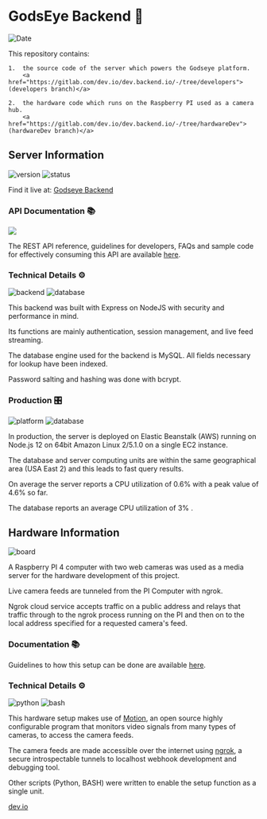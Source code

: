 # GodsEye Backend 👀

![Date](https://img.shields.io/static/v1?label=date&message=30/06/2020&color=green&style=for-the-badge)

This repository contains:

    1.  the source code of the server which powers the Godseye platform.
        <a href="https://gitlab.com/dev.io/dev.backend.io/-/tree/developers">(developers branch)</a>

    2.  the hardware code which runs on the Raspberry PI used as a camera hub.
        <a href="https://gitlab.com/dev.io/dev.backend.io/-/tree/hardwareDev">(hardwareDev branch)</a>
        

## Server Information

![version](https://img.shields.io/static/v1?label=version&message=1.0.19&color=important&style=for-the-badge) ![status](https://img.shields.io/static/v1?label=status&message=production&color=blue&style=for-the-badge)

Find it live at: [Godseye Backend](http://godseye-env.eba-gpcz6ppk.us-east-2.elasticbeanstalk.com/)

### API Documentation :books:

![](https://img.shields.io/static/v1?label=&message=POSTMAN&color=ffab59&style=for-the-badge&logo=Postman)

The REST API reference, guidelines for developers, FAQs and sample code for effectively consuming this API are available [here](https://documenter.getpostman.com/view/11664536/SzzdCLYo?version=latest).

### Technical Details ⚙️

![backend](https://img.shields.io/static/v1?label=&message=Node.JS&color=success&style=for-the-badge&logo=Node.js) ![database](https://img.shields.io/static/v1?label=&message=MySQL&color=77acd5&style=for-the-badge&logo=mysql)

This backend was built with Express on NodeJS with security and performance in mind.

Its functions are mainly authentication, session management, and live feed streaming.

The database engine used for the backend is MySQL. All fields necessary for lookup have been indexed.

Password salting and hashing was done with bcrypt.

### Production 🎛️

![platform](https://img.shields.io/static/v1?label=&message=Elastic%20Beanstalk&color=ff9900&style=for-the-badge&logo=Amazon-AWS) ![database](https://img.shields.io/static/v1?label=&message=Amazon%20RDS&color=232f3e&style=for-the-badge&logo=Amazon-AWS)

In production, the server is deployed on Elastic Beanstalk (AWS) running on Node.js 12
on 64bit Amazon Linux 2/5.1.0 on a single EC2 instance.

The database and server computing units are within the same geographical area (USA East 2)
and this leads to fast query results.

On average the server reports a CPU utilization of 0.6% with a peak value of 4.6% so far.

The database reports an average CPU utilization of 3% .

## Hardware Information

![board](https://img.shields.io/static/v1?label=&message=Raspberry%20PI&color=c51a4a&style=for-the-badge&logo=Raspberry-PI)

A Raspberry PI 4 computer with two web cameras was used as a media server for the hardware development of this project.

Live camera feeds are tunneled from the PI Computer with ngrok.

Ngrok cloud service accepts traffic on a public address and relays that traffic through to the ngrok process running on the PI and then on to the local address specified for a requested camera's feed.

### Documentation :books:

Guidelines to how this setup can be done are available <a href="https://gitlab.com/dev.io/dev.backend.io/-/blob/hardwareDev/docs.pdf">here</a>.

### Technical Details ⚙️

![python](https://img.shields.io/static/v1?label=&message=Python&color=ffcc00&style=for-the-badge&logo=Python) ![bash](https://img.shields.io/static/v1?label=&message=Bash&color=000&style=for-the-badge&logo=gnu-bash)

This hardware setup makes use of <a href="https://motion-project.github.io/">Motion</a>, an open source highly configurable program that monitors video signals from many types of cameras, to access the camera feeds.

The camera feeds are made accessible over the internet using <a href="https://ngrok.com/">ngrok</a>, a secure introspectable tunnels to localhost webhook development and debugging tool.

Other scripts (Python, BASH) were written to enable the setup function as a single unit.

[dev.io]()
